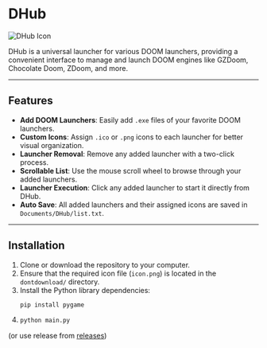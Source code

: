 # DHub

![DHub Icon](dontdownload/icon.png)

DHub is a universal launcher for various DOOM launchers, providing a convenient interface to manage and launch DOOM engines like GZDoom, Chocolate Doom, ZDoom, and more.

---

## Features

- **Add DOOM Launchers**: Easily add `.exe` files of your favorite DOOM launchers.
- **Custom Icons**: Assign `.ico` or `.png` icons to each launcher for better visual organization.
- **Launcher Removal**: Remove any added launcher with a two-click process.
- **Scrollable List**: Use the mouse scroll wheel to browse through your added launchers.
- **Launcher Execution**: Click any added launcher to start it directly from DHub.
- **Auto Save**: All added launchers and their assigned icons are saved in `Documents/DHub/list.txt`.

---

## Installation

1. Clone or download the repository to your computer.
2. Ensure that the required icon file (`icon.png`) is located in the `dontdownload/` directory.
3. Install the Python library dependencies:
   ```bash
   pip install pygame
4. ```bash
   python main.py

(or use release from [releases](lol.com))
